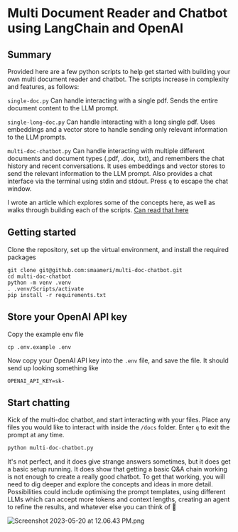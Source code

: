 # Multi Document Reader and Chatbot using LangChain and OpenAI

## Summary
Provided here are a few python scripts to help get started with building your own multi document reader and chatbot.
The scripts increase in complexity and features, as follows:

`single-doc.py` Can handle interacting with a single pdf. Sends the entire document content to the LLM prompt.

`single-long-doc.py` Can handle interacting with a long single pdf. Uses embeddings and a vector store to handle
sending only relevant information to the LLM prompts.

`multi-doc-chatbot.py` Can handle interacting with multiple different documents and document types (.pdf, .dox, .txt), 
and remembers the chat history and recent conversations.
It uses embeddings and vector stores to send the relevant information to the LLM prompt. Also provides a chat interface
via the terminal using stdin and stdout. Press `q` to escape the chat window.

I wrote an article which explores some of the concepts here, as well as walks through building each of the scripts.
[Can read that here](https://medium.com/@ssmaameri/building-a-multi-document-reader-and-chatbot-with-langchain-and-chatgpt-d1864d47e339)


## Getting started


Clone the repository, set up the virtual environment, and install the required packages

```
git clone git@github.com:smaameri/multi-doc-chatbot.git
cd multi-doc-chatbot
python -m venv .venv
. .venv/Scripts/activate
pip install -r requirements.txt
```

## Store your OpenAI API key
Copy the example env file

`cp .env.example .env`

Now copy your OpenAI API key into the `.env` file, and save the file. It should send up looking something like

`OPENAI_API_KEY=sk-`

## Start chatting
Kick of the multi-doc chatbot, and start interacting with your files. Place any files you would like to
interact with inside the `/docs` folder. Enter `q` to exit the prompt at any time.

```python
python multi-doc-chatbot.py
```

It's not perfect, and it does give strange answers sometimes, but it does get a basic setup running. It does show 
that getting a basic Q&A chain working is not enough to create a really good chatbot. To get that working, you will
need to dig deeper and explore the concepts and ideas in more detail. Possibilities could include optimising the prompt
templates, using different LLMs which can accept more tokens and context lengths, creating an agent to refine the results,
and whatever else you can think of 🙂

![Screenshot 2023-05-20 at 12.06.43 PM.png](./img/app-screenshot.png)